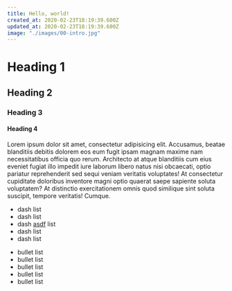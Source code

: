 ```yaml
---
title: Hello, world!
created_at: 2020-02-23T18:19:39.600Z
updated_at: 2020-02-23T18:19:39.600Z
image: "./images/00-intro.jpg"
---
```


# Heading 1
## Heading 2
### Heading 3
#### Heading 4
Lorem ipsum dolor sit amet, consectetur adipisicing elit. Accusamus, beatae blanditiis debitis dolorem eos eum fugit ipsam magnam maxime nam necessitatibus officia quo rerum. Architecto at atque blanditiis cum eius eveniet fugiat illo impedit iure laborum libero natus nisi obcaecati, optio pariatur reprehenderit sed sequi veniam veritatis voluptates! At consectetur cupiditate doloribus inventore magni optio quaerat saepe sapiente soluta voluptatem? At distinctio exercitationem omnis quod similique sint soluta suscipit, tempore veritatis! Cumque.

- dash list
- dash list
- dash [asdf]() list
- dash list
- dash list

* bullet list
* bullet list
* bullet list
* bullet list
* bullet list

<slot name="donate"/>

